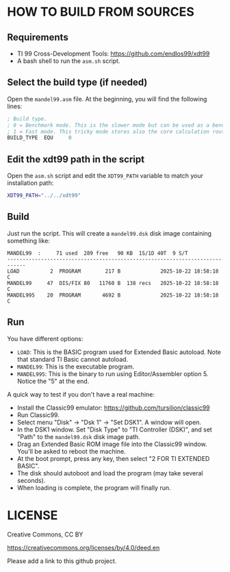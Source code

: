 # HOW TO BUILD FROM SOURCES

## Requirements

- TI 99 Cross-Development Tools: https://github.com/endlos99/xdt99
- A bash shell to run the ```asm.sh``` script.

## Select the build type (if needed)

Open the ```mandel99.asm``` file. At the beginning, you will find the following lines:

```asm
; Build type.
; 0 = Benchmark mode. This is the slower mode but can be used as a benchmark (elapsed number of frames is printed at completion in the upper right corner of the screen).
; 1 = Fast mode. This tricky mode stores also the core calculation routine in the faster scratch SRAM memory. I haven't found a way to support benchmarking in this mode.
BUILD_TYPE  EQU     0
```

## Edit the xdt99 path in the script

Open the ```asm.sh``` script and edit the ```XDT99_PATH``` variable to match your installation path:

```bash
XDT99_PATH="../../xdt99"
```

## Build
Just run the script.
This will create a ```mandel99.dsk``` disk image containing something like:
```console
MANDEL99  :     71 used  289 free   90 KB  1S/1D 40T  9 S/T
----------------------------------------------------------------------------
LOAD          2  PROGRAM        217 B             2025-10-22 18:58:18 C
MANDEL99     47  DIS/FIX 80   11760 B  138 recs   2025-10-22 18:58:18 C
MANDEL995    20  PROGRAM       4692 B             2025-10-22 18:58:18 C
```

## Run

You have different options:

- ```LOAD```: This is the BASIC program used for Extended Basic autoload. Note that standard TI Basic cannot autoload.
- ```MANDEL99```: This is the executable program.
- ```MANDEL995```: This is the binary to run using Editor/Assembler option 5. Notice the "5" at the end.

A quick way to test if you don't have a real machine:
- Install the Classic99 emulator: https://github.com/tursilion/classic99
- Run Classic99.
- Select menu "Disk" -> "Dsk 1" -> "Set DSK1". A window will open.
- In the DSK1 window. Set "Disk Type" to "TI Controller (DSK)", and set "Path" to the ```mandel99.dsk``` disk image path.
- Drag an Extended Basic ROM image file into the Classic99 window. You'll be asked to reboot the machine.
- At the boot prompt, press any key, then select "2 FOR TI EXTENDED BASIC".
- The disk should autoboot and load the program (may take several seconds).
- When loading is complete, the program will finally run.

# LICENSE

Creative Commons, CC BY

https://creativecommons.org/licenses/by/4.0/deed.en

Please add a link to this github project.



